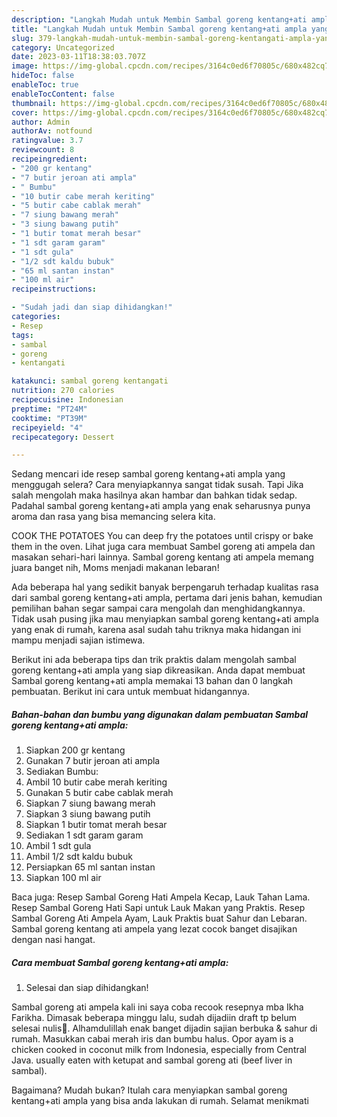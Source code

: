 ```yaml
---
description: "Langkah Mudah untuk Membin Sambal goreng kentang+ati ampla yang Enak"
title: "Langkah Mudah untuk Membin Sambal goreng kentang+ati ampla yang Enak"
slug: 379-langkah-mudah-untuk-membin-sambal-goreng-kentangati-ampla-yang-enak
category: Uncategorized
date: 2023-03-11T18:38:03.707Z
image: https://img-global.cpcdn.com/recipes/3164c0ed6f70805c/680x482cq70/sambal-goreng-kentangati-ampla-foto-resep-utama.jpg
hideToc: false
enableToc: true
enableTocContent: false
thumbnail: https://img-global.cpcdn.com/recipes/3164c0ed6f70805c/680x482cq70/sambal-goreng-kentangati-ampla-foto-resep-utama.jpg
cover: https://img-global.cpcdn.com/recipes/3164c0ed6f70805c/680x482cq70/sambal-goreng-kentangati-ampla-foto-resep-utama.jpg
author: Admin
authorAv: notfound
ratingvalue: 3.7
reviewcount: 8
recipeingredient:
- "200 gr kentang"
- "7 butir jeroan ati ampla"
- " Bumbu"
- "10 butir cabe merah keriting"
- "5 butir cabe cablak merah"
- "7 siung bawang merah"
- "3 siung bawang putih"
- "1 butir tomat merah besar"
- "1 sdt garam garam"
- "1 sdt gula"
- "1/2 sdt kaldu bubuk"
- "65 ml santan instan"
- "100 ml air"
recipeinstructions:

- "Sudah jadi dan siap dihidangkan!"
categories:
- Resep
tags:
- sambal
- goreng
- kentangati

katakunci: sambal goreng kentangati 
nutrition: 270 calories
recipecuisine: Indonesian
preptime: "PT24M"
cooktime: "PT39M"
recipeyield: "4"
recipecategory: Dessert

---
```



Sedang mencari ide resep sambal goreng kentang+ati ampla yang menggugah selera? Cara menyiapkannya sangat tidak susah. Tapi Jika salah mengolah maka hasilnya akan hambar dan bahkan tidak sedap. Padahal sambal goreng kentang+ati ampla yang enak seharusnya punya aroma dan rasa yang bisa memancing selera kita.


COOK THE POTATOES You can deep fry the potatoes until crispy or bake them in the oven. Lihat juga cara membuat Sambel goreng ati ampela dan masakan sehari-hari lainnya. Sambal goreng kentang ati ampela memang juara banget nih, Moms menjadi makanan lebaran!

Ada beberapa hal yang sedikit banyak berpengaruh terhadap kualitas rasa dari sambal goreng kentang+ati ampla, pertama dari jenis bahan, kemudian pemilihan bahan segar sampai cara mengolah dan menghidangkannya. Tidak usah pusing jika mau menyiapkan sambal goreng kentang+ati ampla yang enak di rumah, karena asal sudah tahu triknya maka hidangan ini mampu menjadi sajian istimewa.


Berikut ini ada beberapa tips dan trik praktis dalam mengolah sambal goreng kentang+ati ampla yang siap dikreasikan. Anda dapat membuat Sambal goreng kentang+ati ampla memakai 13 bahan dan 0 langkah pembuatan. Berikut ini cara untuk membuat hidangannya.

<!--inarticleads1-->

##### Bahan-bahan dan bumbu yang digunakan dalam pembuatan Sambal goreng kentang+ati ampla:

1. Siapkan 200 gr kentang
1. Gunakan 7 butir jeroan ati ampla
1. Sediakan  Bumbu:
1. Ambil 10 butir cabe merah keriting
1. Gunakan 5 butir cabe cablak merah
1. Siapkan 7 siung bawang merah
1. Siapkan 3 siung bawang putih
1. Siapkan 1 butir tomat merah besar
1. Sediakan 1 sdt garam garam
1. Ambil 1 sdt gula
1. Ambil 1/2 sdt kaldu bubuk
1. Persiapkan 65 ml santan instan
1. Siapkan 100 ml air


Baca juga: Resep Sambal Goreng Hati Ampela Kecap, Lauk Tahan Lama. Resep Sambal Goreng Hati Sapi untuk Lauk Makan yang Praktis. Resep Sambal Goreng Ati Ampela Ayam, Lauk Praktis buat Sahur dan Lebaran. Sambal goreng kentang ati ampela yang lezat cocok banget disajikan dengan nasi hangat. 

<!--inarticleads2-->

##### Cara membuat Sambal goreng kentang+ati ampla:


1. Selesai dan siap dihidangkan!

Sambal goreng ati ampela kali ini saya coba recook resepnya mba Ikha Farikha. Dimasak beberapa minggu lalu, sudah dijadiin draft tp belum selesai nulis🤭. Alhamdulillah enak banget dijadin sajian berbuka &amp; sahur di rumah. Masukkan cabai merah iris dan bumbu halus. Opor ayam is a chicken cooked in coconut milk from Indonesia, especially from Central Java. usually eaten with ketupat and sambal goreng ati (beef liver in sambal). 

Bagaimana? Mudah bukan? Itulah cara menyiapkan sambal goreng kentang+ati ampla yang bisa anda lakukan di rumah. Selamat menikmati
